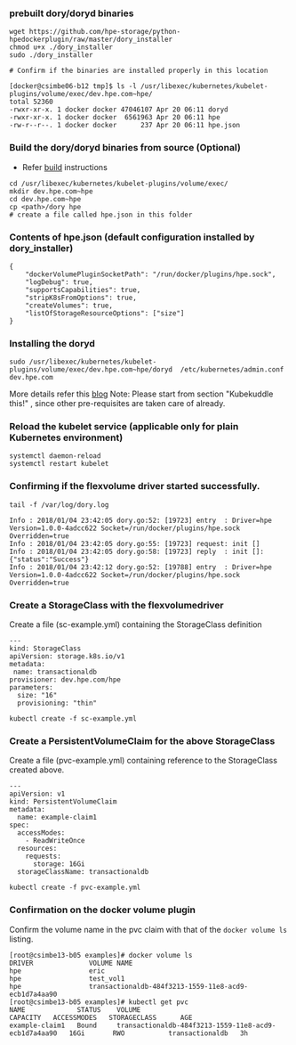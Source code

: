 ### prebuilt dory/doryd binaries
```
wget https://github.com/hpe-storage/python-hpedockerplugin/raw/master/dory_installer
chmod u+x ./dory_installer
sudo ./dory_installer

# Confirm if the binaries are installed properly in this location

[docker@csimbe06-b12 tmp]$ ls -l /usr/libexec/kubernetes/kubelet-plugins/volume/exec/dev.hpe.com~hpe/
total 52360
-rwxr-xr-x. 1 docker docker 47046107 Apr 20 06:11 doryd
-rwxr-xr-x. 1 docker docker  6561963 Apr 20 06:11 hpe
-rw-r--r--. 1 docker docker      237 Apr 20 06:11 hpe.json

```
### Build the dory/doryd binaries from source (Optional)

- Refer [build](https://github.com/hpe-storage/dory/blob/master/docs/dory/README.md#building) instructions

```
cd /usr/libexec/kubernetes/kubelet-plugins/volume/exec/
mkdir dev.hpe.com~hpe
cd dev.hpe.com~hpe
cp <path>/dory hpe
# create a file called hpe.json in this folder
```

### Contents of hpe.json (default configuration installed by dory_installer)
```
{
    "dockerVolumePluginSocketPath": "/run/docker/plugins/hpe.sock",
    "logDebug": true,
    "supportsCapabilities": true,
    "stripK8sFromOptions": true,
    "createVolumes": true,
    "listOfStorageResourceOptions": ["size"]
}
```

### Installing the doryd 


```
sudo /usr/libexec/kubernetes/kubelet-plugins/volume/exec/dev.hpe.com~hpe/doryd  /etc/kubernetes/admin.conf dev.hpe.com
```

More details refer this [blog](https://developer.hpe.com/blog/doryd-a-dynamic-provisioner-for-docker-volume-plugins)
Note: Please start from section "Kubekuddle this!" , since other pre-requisites are taken care of already.

### Reload the kubelet service (applicable only for plain Kubernetes environment)
```
systemctl daemon-reload
systemctl restart kubelet
```
### Confirming if the flexvolume driver started successfully.
```
tail -f /var/log/dory.log
```

```
Info : 2018/01/04 23:42:05 dory.go:52: [19723] entry  : Driver=hpe Version=1.0.0-4adcc622 Socket=/run/docker/plugins/hpe.sock Overridden=true
Info : 2018/01/04 23:42:05 dory.go:55: [19723] request: init []
Info : 2018/01/04 23:42:05 dory.go:58: [19723] reply  : init []: {"status":"Success"}
Info : 2018/01/04 23:42:12 dory.go:52: [19788] entry  : Driver=hpe Version=1.0.0-4adcc622 Socket=/run/docker/plugins/hpe.sock Overridden=true
```

### Create a StorageClass with the flexvolumedriver
Create a file (sc-example.yml) containing the StorageClass definition 
```
---
kind: StorageClass
apiVersion: storage.k8s.io/v1
metadata:
 name: transactionaldb
provisioner: dev.hpe.com/hpe
parameters:
  size: "16"
  provisioning: "thin"
```
```
kubectl create -f sc-example.yml
```
### Create a PersistentVolumeClaim for the above StorageClass
Create a file (pvc-example.yml) containing reference to the StorageClass 
created above.
```
---
apiVersion: v1
kind: PersistentVolumeClaim
metadata:
  name: example-claim1
spec:
  accessModes:
    - ReadWriteOnce
  resources:
    requests:
      storage: 16Gi
  storageClassName: transactionaldb
```
```
kubectl create -f pvc-example.yml
```

### Confirmation on the docker volume plugin
Confirm the volume name in the pvc claim with that of the `docker volume ls` listing.

```
[root@csimbe13-b05 examples]# docker volume ls
DRIVER              VOLUME NAME
hpe                 eric
hpe                 test_vol1
hpe                 transactionaldb-484f3213-1559-11e8-acd9-ecb1d7a4aa90
[root@csimbe13-b05 examples]# kubectl get pvc
NAME             STATUS    VOLUME                                                 CAPACITY   ACCESSMODES   STORAGECLASS      AGE
example-claim1   Bound     transactionaldb-484f3213-1559-11e8-acd9-ecb1d7a4aa90   16Gi       RWO           transactionaldb   3h
```
